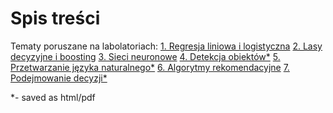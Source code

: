 # Spis treści

Tematy poruszane na labolatoriach:
[1. Regresja liniowa i logistyczna](lab1/Readme.md)
[2. Lasy decyzyjne i boosting](lab2/Readme.md)
[3. Sieci neuronowe](lab3/Readme.md)
[4. Detekcja obiektów*](lab4/Readme.md)
[5. Przetwarzanie języka naturalnego*](lab5/Readme.md)
[6. Algorytmy rekomendacyjne](lab6/Readme.md)
[7. Podejmowanie decyzji*](lab7/Readme.md)

*- saved as html/pdf
